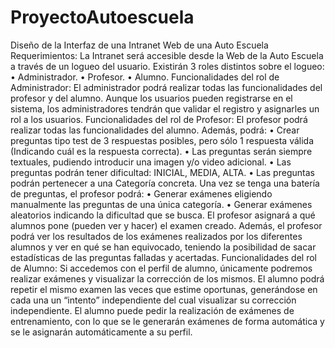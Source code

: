 # ProyectoAutoescuela
Diseño de la Interfaz de una Intranet Web de una Auto Escuela
Requerimientos:
La Intranet será accesible desde la Web de la Auto Escuela a través de un logueo del usuario.
Existirán 3 roles distintos sobre el logueo:
• Administrador.
• Profesor.
• Alumno.
Funcionalidades del rol de Administrador:
El administrador podrá realizar todas las funcionalidades del profesor y del alumno.
Aunque los usuarios pueden registrarse en el sistema, los administradores tendrán que validar 
el registro y asignarles un rol a los usuarios.
Funcionalidades del rol de Profesor:
El profesor podrá realizar todas las funcionalidades del alumno.
Además, podrá:
• Crear preguntas tipo test de 3 respuestas posibles, pero sólo 1 respuesta válida 
(Indicando cuál es la respuesta correcta).
• Las preguntas serán siempre textuales, pudiendo introducir una imagen y/o video
adicional.
• Las preguntas podrán tener dificultad: INICIAL, MEDIA, ALTA.
• Las preguntas podrán pertenecer a una Categoría concreta.
Una vez se tenga una batería de preguntas, el profesor podrá:
• Generar exámenes eligiendo manualmente las preguntas de una única categoría.
• Generar exámenes aleatorios indicando la dificultad que se busca.
El profesor asignará a qué alumnos pone (pueden ver y hacer) el examen creado.
Además, el profesor podrá ver los resultados de los exámenes realizados por los diferentes 
alumnos y ver en qué se han equivocado, teniendo la posibilidad de sacar estadísticas de las 
preguntas falladas y acertadas.
Funcionalidades del rol de Alumno:
Si accedemos con el perfil de alumno, únicamente podremos realizar exámenes y visualizar la 
corrección de los mismos.
El alumno podrá repetir el mismo examen las veces que estime oportunas, generándose en 
cada una un “intento” independiente del cual visualizar su corrección independiente.
El alumno puede pedir la realización de exámenes de entrenamiento, con lo que se le 
generarán exámenes de forma automática y se le asignarán automáticamente a su perfil.
